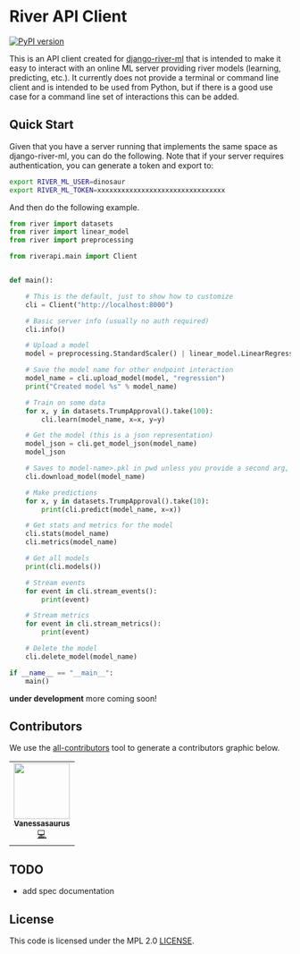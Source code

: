 # River API Client

[![PyPI version](https://badge.fury.io/py/riverapi.svg)](https://badge.fury.io/py/riverapi)

This is an API client created for [django-river-ml](https://pypi.org/project/django-river-ml/)
that is intended to make it easy to interact with an online ML server providing river models (learning, predicting, etc.).
It currently does not provide a terminal  or command line client and is intended to be used
from Python, but if there is a good use case for a command line set of interactions
this can be added.

## Quick Start

Given that you have a server running that implements the same space as django-river-ml, you can do
the following. Note that if your server requires authentication, you can generate a token and export to:

```bash
export RIVER_ML_USER=dinosaur
export RIVER_ML_TOKEN=xxxxxxxxxxxxxxxxxxxxxxxxxxxxxxxx
```

And then do the following example.

```python
from river import datasets
from river import linear_model
from river import preprocessing

from riverapi.main import Client


def main():

    # This is the default, just to show how to customize
    cli = Client("http://localhost:8000")

    # Basic server info (usually no auth required)
    cli.info()

    # Upload a model
    model = preprocessing.StandardScaler() | linear_model.LinearRegression()

    # Save the model name for other endpoint interaction
    model_name = cli.upload_model(model, "regression")
    print("Created model %s" % model_name)

    # Train on some data
    for x, y in datasets.TrumpApproval().take(100):
        cli.learn(model_name, x=x, y=y)

    # Get the model (this is a json representation)
    model_json = cli.get_model_json(model_name)
    model_json

    # Saves to model-name>.pkl in pwd unless you provide a second arg, dest
    cli.download_model(model_name)

    # Make predictions
    for x, y in datasets.TrumpApproval().take(10):
        print(cli.predict(model_name, x=x))

    # Get stats and metrics for the model
    cli.stats(model_name)
    cli.metrics(model_name)

    # Get all models
    print(cli.models())

    # Stream events
    for event in cli.stream_events():
        print(event)

    # Stream metrics
    for event in cli.stream_metrics():
        print(event)

    # Delete the model
    cli.delete_model(model_name)

if __name__ == "__main__":
    main()
```

**under development** more coming soon!

## Contributors

We use the [all-contributors](https://github.com/all-contributors/all-contributors) 
tool to generate a contributors graphic below.

<!-- ALL-CONTRIBUTORS-LIST:START - Do not remove or modify this section -->
<!-- prettier-ignore-start -->
<!-- markdownlint-disable -->
<table>
  <tr>
    <td align="center"><a href="https://vsoch.github.io"><img src="https://avatars.githubusercontent.com/u/814322?v=4?s=100" width="100px;" alt=""/><br /><sub><b>Vanessasaurus</b></sub></a><br /><a href="https://github.com/USRSE/usrse-python/commits?author=vsoch" title="Code">💻</a></td>
  </tr>
</table>

<!-- markdownlint-restore -->
<!-- prettier-ignore-end -->

<!-- ALL-CONTRIBUTORS-LIST:END -->

## TODO

- add spec documentation

## License

This code is licensed under the MPL 2.0 [LICENSE](LICENSE).
